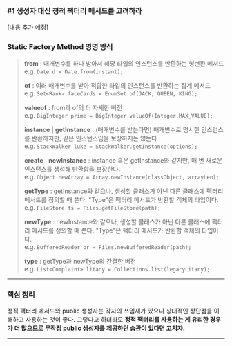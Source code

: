 ### \#1 생성자 대신 정적 팩터리 메서드를 고려하라

[내용 추가 예정]

### Static Factory Method 명명 방식
> **from** : 매개변수를 하나 받아서 해당 타입의 인스턴스를 반환하는 형변환 메서드  
> e.g. `Date d = Date.from(instant);`  
>
> **of** : 여러 매개변수를 받아 적합한 타입의 인스턴스를 반환하는 집계 메서드  
> e.g. `Set<Rank> faceCards = EnumSet.of(JACK, QUEEN, KING);`  
> 
> **valueof** : from과 of의 더 자세한 버전  
> e.g. `BigInteger prime = BigInteger.valueOf(Integer.MAX_VALUE);`  
>
> **instance** | **getInstance** : (매개변수를 받는다면) 매개변수로 명시한 인스턴스를 반환하지만, 같은 인스턴스임을 보장하지는 않는다.  
> e.g. `StackWalker luke = StackWalker.getInstance(options);`  
> 
> **create** | **newInstance** : instance 혹은 getInstance와 같지만, 매 번 새로운 인스턴스를 생성해 반환함을 보장한다.  
> e.g. `Object newArray = Array.newInstance(classObject, arrayLen);`
> 
> **getType** : getInstance와 같으나, 생성할 클래스가 아닌 다른 클래스에 팩터리 메서드를 정의할 때 쓴다. "Type"은 팩터리 메서드가 반환할 객체의 타입이다.  
> e.g. `FileStore fs = Files.getFileStore(path);`
> 
> **newType** : newInstance와 같으나, 생성할 클래스가 아닌 다른 클래스에 팩터리 메서드를 정의할 때 쓴다. "Type"은 팩터리 메서드가 반환할 객체의 타입이다.  
> e.g. `BufferedReader br = Files.newBufferedReader(path);`  
> 
> **type** : getType과 newType의 간결한 버전  
> e.g. `List<Complaint> litany = Collections.list(legacyLitany);`

---

### 핵심 정리
정적 팩터리 메서드와 public 생성자는 각자의 쓰임새가 있으니 상대적인 장단점을 이해하고 사용하는 것이 좋다.
그렇다고 하더라도 **정적 팩터리를 사용하는 게 유리한 경우가 더 많으므로 무작정 public 생성자를 제공하던 습관이 있다면 고치자.**

---
